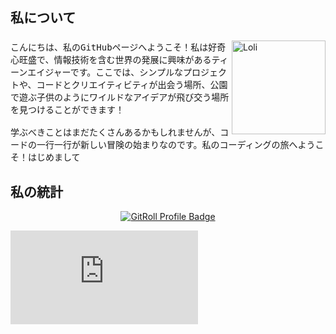 <h2>
      <samp>
      私について
      </samp>
</h2>

###

<img align="right" alt="Loli" height="150" src="https://cdn3.iconfinder.com/data/icons/england-filled-outline/340/detective_sherlock_holmes_glass_magnifying_mystery_pipe-1024.png"  />

###

<p>
  <samp>
こんにちは、私のGitHubページへようこそ！私は好奇心旺盛で、情報技術を含む世界の発展に興味があるティーンエイジャーです。ここでは、シンプルなプロジェクトや、コードとクリエイティビティが出会う場所、公園で遊ぶ子供のようにワイルドなアイデアが飛び交う場所を見つけることができます！
<br> 
<br>
学ぶべきことはまだたくさんあるかもしれませんが、コードの一行一行が新しい冒険の始まりなのです。私のコーディングの旅へようこそ！はじめまして
</samp>
</p>

<h2>
      <samp>
      私の統計
      </samp>
</h2>

<center>
      <a href="https://gitroll.io/profile/uux9aIUthXKPVibGvaXLXTP6BI772" target="_blank"><img src="https://gitroll.io/api/badges/profiles/v1/uux9aIUthXKPVibGvaXLXTP6BI772?theme=kawaiiCat" alt="GitRoll Profile Badge"/></a>
</center>

![](https://github-stats-evirunurm.vercel.app/api/stats.js?username=chloethesis)
